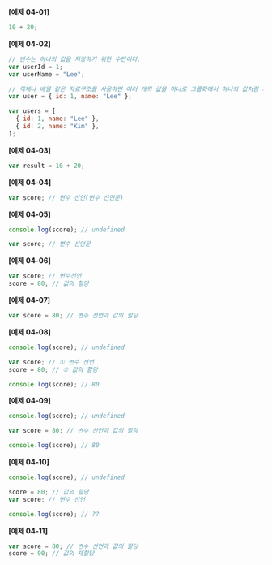 **[예제 04-01]**

```js
10 + 20;
```

**[예제 04-02]**

```js
// 변수는 하나의 값을 저장하기 위한 수단이다.
var userId = 1;
var userName = "Lee";

// 객체나 배열 같은 자료구조를 사용하면 여러 개의 값을 하나로 그룹화해서 하나의 값처럼 사용할 수 있다.
var user = { id: 1, name: "Lee" };

var users = [
  { id: 1, name: "Lee" },
  { id: 2, name: "Kim" },
];
```

**[예제 04-03]**

```js
var result = 10 + 20;
```

**[예제 04-04]**

```js
var score; // 변수 선언(변수 선언문)
```

**[예제 04-05]**

```js
console.log(score); // undefined

var score; // 변수 선언문
```

**[예제 04-06]**

```js
var score; // 변수선언
score = 80; // 값의 할당
```

**[예제 04-07]**

```js
var score = 80; // 변수 선언과 값의 할당
```

**[예제 04-08]**

```js
console.log(score); // undefined

var score; // ① 변수 선언
score = 80; // ② 값의 할당

console.log(score); // 80
```

**[예제 04-09]**

```js
console.log(score); // undefined

var score = 80; // 변수 선언과 값의 할당

console.log(score); // 80
```

**[예제 04-10]**

```js
console.log(score); // undefined

score = 80; // 값의 할당
var score; // 변수 선언

console.log(score); // ??
```

**[예제 04-11]**

```js
var score = 80; // 변수 선언과 값의 할당
score = 90; // 값의 재할당
```
